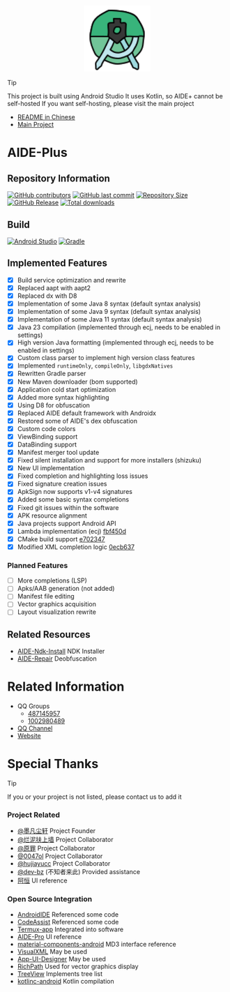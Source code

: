 <p align="center">
  <img src=".idea/icon.svg" style="width: 30%;" />
</p>

> [!TIP]
> This project is built using Android Studio
> It uses Kotlin, so AIDE+ cannot be self-hosted
> If you want self-hosting, please visit the main project


- [README in Chinese](README_zh.md)
- [Main Project](https://github.com/AndroidIDE-CN/AIDE-Plus)

# AIDE-Plus

## Repository Information
[![GitHub contributors](https://img.shields.io/github/contributors/neu233/AIDE-Plus)](https://github.com/neu233/AIDE-Plus/graphs/contributors)
[![GitHub last commit](https://img.shields.io/github/last-commit/neu233/AIDE-Plus)](https://github.com/neu233/AIDE-Plus/commits/)
[![Repository Size](https://img.shields.io/github/repo-size/neu233/AIDE-Plus)](https://github.com/neu233/AIDE-Plus)
[![GitHub Release](https://img.shields.io/github/v/release/neu233/AIDE-Plus)](https://github.com/neu233/AIDE-Plus/releases)
[![Total downloads](https://img.shields.io/github/downloads/neu233/AIDE-Plus/total)](https://github.com/neu233/AIDE-Plus/releases)

## Build
[![Android Studio](https://img.shields.io/badge/Android_Studio-2024.3.1-red?style=for-the-badge&logo=AndroidStudio)](https://developer.android.com/studio)
[![Gradle](https://img.shields.io/badge/Gradle_Version-8.11.1-red?style=for-the-badge&logo=Gradle)](https://developer.android.com/studio)

## Implemented Features
- [x] Build service optimization and rewrite
- [x] Replaced aapt with aapt2
- [x] Replaced dx with D8
- [x] Implementation of some Java 8 syntax (default syntax analysis)
- [x] Implementation of some Java 9 syntax (default syntax analysis)
- [x] Implementation of some Java 11 syntax (default syntax analysis)
- [x] Java 23 compilation (implemented through ecj, needs to be enabled in settings)
- [x] High version Java formatting (implemented through ecj, needs to be enabled in settings)
- [x] Custom class parser to implement high version class features
- [x] Implemented `runtimeOnly`, `compileOnly`, `libgdxNatives`
- [x] Rewritten Gradle parser
- [x] New Maven downloader (bom supported)
- [x] Application cold start optimization
- [x] Added more syntax highlighting
- [x] Using D8 for obfuscation
- [x] Replaced AIDE default framework with Androidx
- [x] Restored some of AIDE's dex obfuscation
- [x] Custom code colors
- [x] ViewBinding support
- [x] DataBinding support
- [x] Manifest merger tool update
- [x] Fixed silent installation and support for more installers (shizuku)
- [x] New UI implementation
- [x] Fixed completion and highlighting loss issues
- [x] Fixed signature creation issues
- [x] ApkSign now supports v1-v4 signatures
- [x] Added some basic syntax completions
- [x] Fixed git issues within the software
- [x] APK resource alignment
- [x] Java projects support Android API
- [x] Lambda implementation (ecj) [fbf450d](https://github.com/AndroidIDE-CN/AIDE-Plus/commit/fbf450dba15ccaf51a7a6dd77db300d50551e98b)
- [x] CMake build support [e702347](https://github.com/AndroidIDE-CN/AIDE-Plus/commit/e702347df0c10b718df5aeb4798402802334e310)
- [x] Modified XML completion logic [0ecb637](https://github.com/neu233/AIDE-Plus/commit/0ecb637e6cb672723df77925e5642fd4b6016c39)

### Planned Features
- [ ] More completions (LSP)
- [ ] Apks/AAB generation (not added)
- [ ] Manifest file editing
- [ ] Vector graphics acquisition
- [ ] Layout visualization rewrite

## Related Resources
- [AIDE-Ndk-Install](https://github.com/ZeroAicy/AIDE-Ndk-Install) NDK Installer
- [AIDE-Repair](https://github.com/ZeroAicy/AIDE-Repair) Deobfuscation

# Related Information
- QQ Groups
  * [487145957](https://qm.qq.com/q/W0WJq5qne2)
  * [1002980489](https://qm.qq.com/q/W0WJq5qne2)
- [QQ Channel](https://pd.qq.com/s/auq589py2)
- [Website](https://plus.androidide.cn)

# Special Thanks
> [!TIP]
> If you or your project is not listed, please contact us to add it

### Project Related
- [@墨凡尘轩](https://github.com/ZeroAicy) Project Founder
- [@烂泥扶上墙](https://github.com/eirv) Project Collaborator
- [@原罪](https://github.com/neu233) Project Collaborator
- [@0047ol](https://github.com/0047ol) Project Collaborator
- [@hujiayucc](https://github.com/hujiayucc) Project Collaborator
- [@dev-bz](https://github.com/dev-bz) (不知者来此) Provided assistance
- [阿恒](mqq://card/show_pslcard?src_type=internal&source=sharecard&version=1&uin=3322977037) UI reference

### Open Source Integration
- [AndroidIDE](https://github.com/AndroidIDEOfficial/AndroidIDE) Referenced some code
- [CodeAssist](https://github.com/tyron12233/CodeAssist) Referenced some code
- [Termux-app](https://github.com/termux/termux-app) Integrated into software
- [AIDE-Pro](https://github.com/AndroidIDE-CN/) UI reference
- [material-components-android](https://github.com/material-components/material-components-android) MD3 interface reference
- [VisualXML](https://github.com/Coyamo/VisualXML) May be used
- [App-UI-Designer](https://github.com/timscriptov/App-UI-Designer) May be used
- [RichPath](https://github.com/tarek360/RichPath) Used for vector graphics display
- [TreeView](https://github.com/dingyi222666/TreeView) Implements tree list
- [kotlinc-android](https://github.com/Cosmic-Ide/kotlinc-android) Kotlin compilation